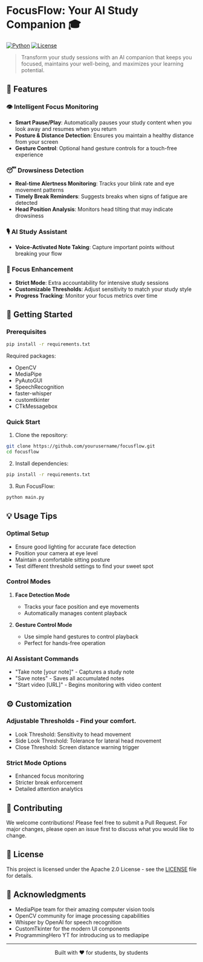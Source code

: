 # FocusFlow: Your AI Study Companion 🎓

[![Python](https://img.shields.io/badge/Python-3.7+-blue.svg)](https://www.python.org/downloads/)
[![License](https://img.shields.io/badge/License-MIT-green.svg)](LICENSE)

> Transform your study sessions with an AI companion that keeps you focused, maintains your well-being, and maximizes your learning potential.

## 🌟 Features

### 👁️ Intelligent Focus Monitoring

- **Smart Pause/Play**: Automatically pauses your study content when you look away and resumes when you return
- **Posture & Distance Detection**: Ensures you maintain a healthy distance from your screen
- **Gesture Control**: Optional hand gesture controls for a touch-free experience

### 😴 Drowsiness Detection

- **Real-time Alertness Monitoring**: Tracks your blink rate and eye movement patterns
- **Timely Break Reminders**: Suggests breaks when signs of fatigue are detected
- **Head Position Analysis**: Monitors head tilting that may indicate drowsiness

### 🎙️ AI Study Assistant

- **Voice-Activated Note Taking**: Capture important points without breaking your flow

### 🎯 Focus Enhancement

- **Strict Mode**: Extra accountability for intensive study sessions
- **Customizable Thresholds**: Adjust sensitivity to match your study style
- **Progress Tracking**: Monitor your focus metrics over time

## 🚀 Getting Started

### Prerequisites

```bash
pip install -r requirements.txt
```

Required packages:

- OpenCV
- MediaPipe
- PyAutoGUI
- SpeechRecognition
- faster-whisper
- customtkinter
- CTkMessagebox

### Quick Start

1. Clone the repository:

```bash
git clone https://github.com/yourusername/focusflow.git
cd focusflow
```

2. Install dependencies:

```bash
pip install -r requirements.txt
```

3. Run FocusFlow:

```bash
python main.py
```

## 💡 Usage Tips

### Optimal Setup

- Ensure good lighting for accurate face detection
- Position your camera at eye level
- Maintain a comfortable sitting posture
- Test different threshold settings to find your sweet spot

### Control Modes

1. **Face Detection Mode**

   - Tracks your face position and eye movements
   - Automatically manages content playback

2. **Gesture Control Mode**
   - Use simple hand gestures to control playback
   - Perfect for hands-free operation

### AI Assistant Commands

- "Take note [your note]" - Captures a study note
- "Save notes" - Saves all accumulated notes
- "Start video [URL]" - Begins monitoring with video content

## ⚙️ Customization

### Adjustable Thresholds - Find your comfort.

- Look Threshold: Sensitivity to head movement
- Side Look Threshold: Tolerance for lateral head movement
- Close Threshold: Screen distance warning trigger

### Strict Mode Options

- Enhanced focus monitoring
- Stricter break enforcement
- Detailed attention analytics

## 🤝 Contributing

We welcome contributions! Please feel free to submit a Pull Request. For major changes, please open an issue first to discuss what you would like to change.

## 📝 License

This project is licensed under the Apache 2.0 License - see the [LICENSE](LICENSE) file for details.

## 🙏 Acknowledgments

- MediaPipe team for their amazing computer vision tools
- OpenCV community for image processing capabilities
- Whisper by OpenAI for speech recognition
- CustomTkinter for the modern UI components
- ProgrammingHero YT for introducing us to mediapipe

---

<p align="center">Built with ❤️ for students, by students</p>
